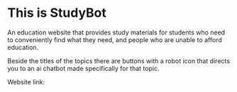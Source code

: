 # This is StudyBot
An education website that provides study materials for students who need to conveniently find what they need, and people who are unable to afford education.

Beside the titles of the topics there are buttons with a robot icon that directs you to an ai chatbot made specifically for that topic.

Website link: 
